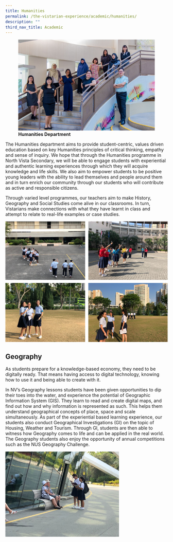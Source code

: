 ```yaml
---
title: Humanities
permalink: /the-vistarian-experience/academic/humanities/
description: ""
third_nav_title: Academic
---
```

<figure>
<img src="/images/Humanities%20Department.jpg">
<figcaption> <strong> Humanities Department </strong> </figcaption>
</figure>

The Humanities department aims to provide student-centric, values driven education based on key Humanities principles of critical thinking, empathy and sense of inquiry. We hope that through the Humanities programme in North Vista Secondary, we will be able to engage students with experiential and authentic learning experiences through which they will acquire knowledge and life skills. We also aim to empower students to be positive young leaders with the ability to lead themselves and people around them and in turn enrich our community through our students who will contribute as active and responsible citizens.  

Through varied level programmes, our teachers aim to make History, Geography and Social Studies come alive in our classrooms. In turn, Vistarians make connections with what they have learnt in class and attempt to relate to real-life examples or case studies.

![](/images/humanities1.png)

Geography
---------

  

As students prepare for a knowledge-based economy, they need to be digitally ready. That means having access to digital technology, knowing how to use it and being able to create with it.

In NV’s Geography lessons students have been given opportunities to dip their toes into the water, and experience the potential of Geographic Information System (GIS). They learn to read and create digital maps, and find out how and why information is represented as such. This helps them understand geographical concepts of place, space and scale simultaneously. As part of the experiential based learning experience, our students also conduct Geographical Investigations (GI) on the topic of Housing, Weather and Tourism. Through GI, students are then able to witness how Geography comes to life and can be applied in the real world. The Geography students also enjoy the opportunity of annual competitions such as the NUS Geography Challenge.

<img src="/images/Hum2020-12.jpg" 
     style="width:70%">